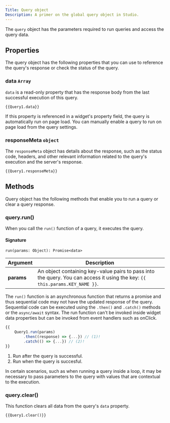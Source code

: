 ```yaml
---
Title: Query object
Description: A primer on the global query object in Studio.
---
```


<!--
README

For guidance on how to write documenation, see https://dev.stage.spread.ai/docs/contributor/guide.html. Contact Documentation when this document is ready for review.
-->

The `query` object has the parameters required to run queries and access the query data.

## Properties

The query object has the following properties that you can use to reference the query's response or check the status of the query.

### data `Array`

`data` is a read-only property that has the response body from the last successful execution of this query.

```
{{Query1.data}}
```

If this property is referenced in a widget's property field, the query is automatically run on page load. You can manually enable a query to run on page load from the query settings.

### responseMeta `object`

The `responseMeta` object has details about the response, such as the status code, headers, and other relevant information related to the query's execution and the server's response.

```
{{Query1.responseMeta}}
```

## Methods

Query object has the following methods that enable you to run a query or clear a query response.

### query.run()

When you call the `run()` function of a query, it executes the query.

#### Signature

```
run(params: Object): Promise<data>
```

| Argument | Description |
| --- | --- |
| **params** | An object containing key-value pairs to pass into the query. You can access it using the key: `{{ this.params.KEY_NAME }}`. |

The `run()` function is an asynchronous function that returns a promise and thus sequential code may not have the updated response of the query. Sequential code can be executed using the `.then()` and `.catch()` methods or the `async/await` syntax. The run function can't be invoked inside widget data properties but can be invoked from event handlers such as onClick.

```javascript title="Using promise syntax to chain actions in sequence"
{{
    Query1.run(params)
        .then((response) => {...}) // (1)!
        .catch(() => {...}) // (2)!
}}
```

1. Run after the query is successful.
2. Run when the query is succesful.

In certain scenarios, such as when running a query inside a loop, it may be necessary to pass parameters to the query with values that are contextual to the execution.

### query.clear()

This function clears all data from the query's `data` property.

```
{{Query1.clear()}}
```
